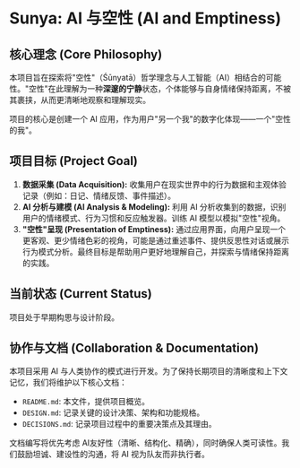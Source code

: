 # Sunya: AI 与空性 (AI and Emptiness)

## 核心理念 (Core Philosophy)

本项目旨在探索将"空性"（Śūnyatā）哲学理念与人工智能（AI）相结合的可能性。"空性"在此理解为一种**深邃的宁静**状态，个体能够与自身情绪保持距离，不被其裹挟，从而更清晰地观察和理解现实。

项目的核心是创建一个 AI 应用，作为用户"另一个我"的数字化体现——一个"空性的我"。

## 项目目标 (Project Goal)

1.  **数据采集 (Data Acquisition):** 收集用户在现实世界中的行为数据和主观体验记录（例如：日记、情绪反馈、事件描述）。
2.  **AI 分析与建模 (AI Analysis & Modeling):** 利用 AI 分析收集到的数据，识别用户的情绪模式、行为习惯和反应触发器。训练 AI 模型以模拟"空性"视角。
3.  **"空性"呈现 (Presentation of Emptiness):** 通过应用界面，向用户呈现一个更客观、更少情绪色彩的视角，可能是通过重述事件、提供反思性对话或展示行为模式分析。最终目标是帮助用户更好地理解自己，并探索与情绪保持距离的实践。

## 当前状态 (Current Status)

项目处于早期构思与设计阶段。

## 协作与文档 (Collaboration & Documentation)

本项目采用 AI 与人类协作的模式进行开发。为了保持长期项目的清晰度和上下文记忆，我们将维护以下核心文档：

*   `README.md`: 本文件，提供项目概览。
*   `DESIGN.md`: 记录关键的设计决策、架构和功能规格。
*   `DECISIONS.md`: 记录项目过程中的重要决策点及其理由。

文档编写将优先考虑 AI友好性（清晰、结构化、精确），同时确保人类可读性。我们鼓励坦诚、建设性的沟通，将 AI 视为队友而非执行者。